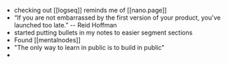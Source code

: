 * checking out [[logseq]] reminds me of [[nano.page]]
* “If you are not embarrassed by the first version of your product, you've launched too late.” -- Reid Hoffman
* started putting bullets in my notes to easier segment sections
* Found [[mentalnodes]]
* "The only way to learn in public is to build in public"
* 

